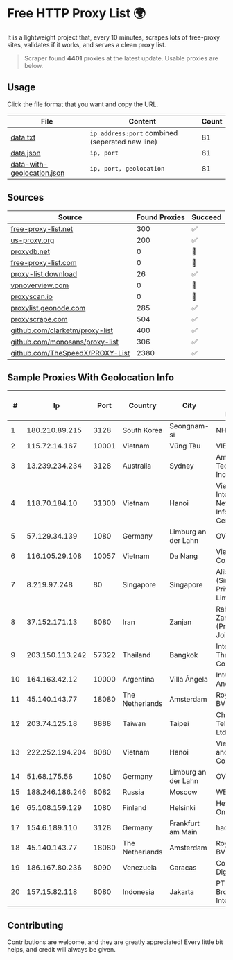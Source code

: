 
# Free HTTP Proxy List 🌍

It is a lightweight project that, every 10 minutes, scrapes lots of free-proxy sites, validates if it works, and serves a clean proxy list.


> Scraper found **4401** proxies at the latest update. Usable proxies are below.

## Usage

Click the file format that you want and copy the URL.


|File|Content|Count|
|----|-------|-----|
|[data.txt](https://raw.githubusercontent.com/themiralay/Proxy-List-World/master/data.txt)|`ip_address:port` combined (seperated new line)|81|
|[data.json](https://raw.githubusercontent.com/themiralay/Proxy-List-World/master/data.json)|`ip, port`|81|
|[data-with-geolocation.json](https://raw.githubusercontent.com/themiralay/Proxy-List-World/master/data-with-geolocation.json)|`ip, port, geolocation`|81|

## Sources

|Source|Found Proxies|Succeed|
|------|-------------|-------|
|[free-proxy-list.net](https://free-proxy-list.net)|300|✅|
|[us-proxy.org](https://www.us-proxy.org)|200|✅|
|[proxydb.net](http://proxydb.net)|0|🚫|
|[free-proxy-list.com](https://free-proxy-list.com/?page=&port=&type%5B%5D=http&type%5B%5D=https&up_time=0&search=Search)|0|🚫|
|[proxy-list.download](https://www.proxy-list.download/HTTP)|26|✅|
|[vpnoverview.com](https://vpnoverview.com/privacy/anonymous-browsing/free-proxy-servers)|0|🚫|
|[proxyscan.io](https://www.proxyscan.io)|0|🚫|
|[proxylist.geonode.com](https://proxylist.geonode.com/api/proxy-list?limit=300&page=1&sort_by=lastChecked&sort_type=desc&protocols=http,https)|285|✅|
|[proxyscrape.com](https://api.proxyscrape.com/v2/?request=displayproxies&protocol=http&timeout=10000&country=all&ssl=all&anonymity=all)|504|✅|
|[github.com/clarketm/proxy-list](https://raw.githubusercontent.com/clarketm/proxy-list/master/proxy-list-raw.txt)|400|✅|
|[github.com/monosans/proxy-list](https://raw.githubusercontent.com/monosans/proxy-list/main/proxies/http.txt)|306|✅|
|[github.com/TheSpeedX/PROXY-List](https://raw.githubusercontent.com/TheSpeedX/PROXY-List/master/http.txt)|2380|✅|


## Sample Proxies With Geolocation Info

|#|Ip|Port|Country|City|Internet Service Provider|
|-|--|----|-------|----|-------------------------|
|1|180.210.89.215|3128|South Korea|Seongnam-si|NHNCLOUD|
|2|115.72.14.167|10001|Vietnam|Vũng Tàu|VIETELmetro|
|3|13.239.234.234|3128|Australia|Sydney|Amazon Technologies Inc.|
|4|118.70.184.10|31300|Vietnam|Hanoi|Vietnam Internet Network Information Center|
|5|57.129.34.139|1080|Germany|Limburg an der Lahn|OVH SAS|
|6|116.105.29.108|10057|Vietnam|Da Nang|Viettel Corporation|
|7|8.219.97.248|80|Singapore|Singapore|Alibaba Cloud (Singapore) Private Limited|
|8|37.152.171.13|8080|Iran|Zanjan|Rahanet Zanjan Co. (Private Joint-Stock)|
|9|203.150.113.242|57322|Thailand|Bangkok|Internet Thailand Company Ltd.|
|10|164.163.42.12|10000|Argentina|Villa Ángela|Interret Villa Angela SRL|
|11|45.140.143.77|18080|The Netherlands|Amsterdam|RoyaleHosting BV|
|12|203.74.125.18|8888|Taiwan|Taipei|Chunghwa Telecom Co., Ltd.|
|13|222.252.194.204|8080|Vietnam|Hanoi|VietNam Post and Telecom Corporation|
|14|51.68.175.56|1080|Germany|Limburg an der Lahn|OVH SAS|
|15|188.246.186.246|8082|Russia|Moscow|WEST-CALL|
|16|65.108.159.129|1080|Finland|Helsinki|Hetzner Online GmbH|
|17|154.6.189.110|3128|Germany|Frankfurt am Main|haoxiangyun|
|18|45.140.143.77|18080|The Netherlands|Amsterdam|RoyaleHosting BV|
|19|186.167.80.236|8090|Venezuela|Caracas|Corporacion Digitel C.A|
|20|157.15.82.118|8080|Indonesia|Jakarta|PT Delapan Broadband Intermedia|



## Contributing

Contributions are welcome, and they are greatly appreciated! Every
little bit helps, and credit will always be given.

